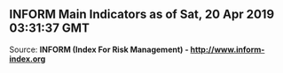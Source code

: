 ## INFORM Main Indicators as of Sat, 20 Apr 2019 03:31:37 GMT

Source: **INFORM (Index For Risk Management) - http://www.inform-index.org**